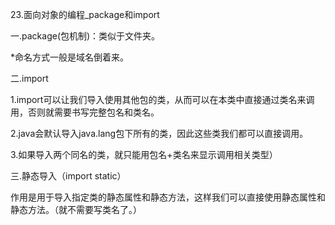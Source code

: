 23.面向对象的编程_package和import



一.package(包机制)：类似于文件夹。

*命名方式一般是域名倒着来。





二.import

  1.import可以让我们导入使用其他包的类，从而可以在本类中直接通过类名来调用，否则就需要书写完整包名和类名。

  2.java会默认导入java.lang包下所有的类，因此这些类我们都可以直接调用。

  3.如果导入两个同名的类，就只能用包名+类名来显示调用相关类型）



三.静态导入（import static）

  作用是用于导入指定类的静态属性和静态方法，这样我们可以直接使用静态属性和静态方法。（就不需要写类名了。）





